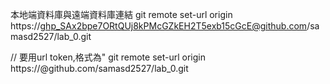 本地端資料庫與遠端資料庫連結
git remote set-url origin https://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@github.com/samasd2527/lab_0.git 

// 要用url token,格式為" git remote set-url origin https://<token>@github.com/samasd2527/lab_0.git
